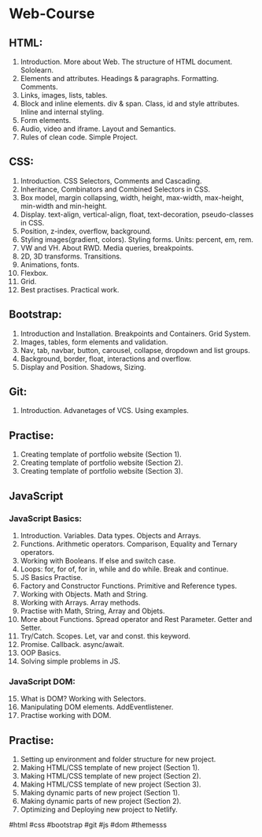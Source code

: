 # Web-Course

## HTML:

1. Introduction. More about Web. The structure of HTML document. Sololearn.
2. Elements and attributes. Headings & paragraphs. Formatting. Comments.
3. Links, images, lists, tables.
4. Block and inline elements. div & span. Class, id and style attributes. Inline and internal styling.
5. Form elements.
6. Audio, video and iframe. Layout and Semantics.
7. Rules of clean code. Simple Project.

## CSS:

1. Introduction. CSS Selectors, Comments and Cascading.
2. Inheritance, Combinators and Combined Selectors in CSS.
3. Box model, margin collapsing, width, height, max-width, max-height, min-width and min-height.
4. Display. text-align, vertical-align, float, text-decoration, pseudo-classes in CSS.
5. Position, z-index, overflow, background.
6. Styling images(gradient, colors). Styling forms. Units: percent, em, rem.
7. VW and VH. About RWD. Media queries, breakpoints.
8. 2D, 3D transforms. Transitions.
9. Animations, fonts.
10. Flexbox.
11. Grid.
12. Best practises. Practical work.

## Bootstrap:

1. Introduction and Installation. Breakpoints and Containers. Grid System.
2. Images, tables, form elements and validation.
3. Nav, tab, navbar, button, carousel, collapse, dropdown and list groups.
4. Background, border, float, interactions and overflow.
5. Display and Position. Shadows, Sizing.

## Git:

1. Introduction. Advanetages of VCS. Using examples.

## Practise:

1. Creating template of portfolio website (Section 1).
2. Creating template of portfolio website (Section 2).
3. Creating template of portfolio website (Section 3).

## JavaScript

### JavaScript Basics:

1. Introduction. Variables. Data types. Objects and Arrays.
2. Functions. Arithmetic operators. Comparison, Equality and Ternary operators.
3. Working with Booleans. If else and switch case.
4. Loops: for, for of, for in, while and do while. Break and continue.
5. JS Basics Practise.
6. Factory and Constructor Functions. Primitive and Reference types.
7. Working with Objects. Math and String.
8. Working with Arrays. Array methods.
9. Practise with Math, String, Array and Objets.
10. More about Functions. Spread operator and Rest Parameter. Getter and Setter.
11. Try/Catch. Scopes. Let, var and const. this keyword.
12. Promise. Callback. async/await.
13. OOP Basics.
14. Solving simple problems in JS.

### JavaScript DOM:

15. What is DOM? Working with Selectors.
16. Manipulating DOM elements. AddEventlistener.
17. Practise working with DOM.

## Practise:

1. Setting up environment and folder structure for new project.
2. Making HTML/CSS template of new project (Section 1).
3. Making HTML/CSS template of new project (Section 2).
4. Making HTML/CSS template of new project (Section 3).
5. Making dynamic parts of new project (Section 1).
6. Making dynamic parts of new project (Section 2).
7. Optimizing and Deploying new project to Netlify.

#html #css #bootstrap #git #js #dom #themesss
